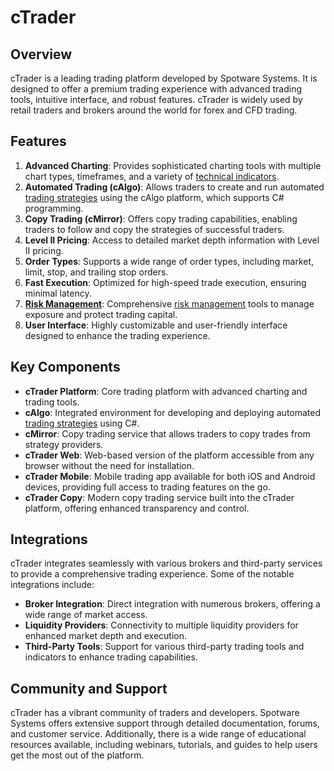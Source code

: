 # cTrader

## Overview
cTrader is a leading trading platform developed by Spotware Systems. It is designed to offer a premium trading experience with advanced trading tools, intuitive interface, and robust features. cTrader is widely used by retail traders and brokers around the world for forex and CFD trading.

## Features
1. **Advanced Charting**: Provides sophisticated charting tools with multiple chart types, timeframes, and a variety of [technical indicators](../t/technical_indicators.md).
2. **Automated Trading (cAlgo)**: Allows traders to create and run automated [trading strategies](../t/trading_strategies.md) using the cAlgo platform, which supports C# programming.
3. **Copy Trading (cMirror)**: Offers copy trading capabilities, enabling traders to follow and copy the strategies of successful traders.
4. **Level II Pricing**: Access to detailed market depth information with Level II pricing.
5. **Order Types**: Supports a wide range of order types, including market, limit, stop, and trailing stop orders.
6. **Fast Execution**: Optimized for high-speed trade execution, ensuring minimal latency.
7. **[Risk Management](../r/risk_management.md)**: Comprehensive [risk management](../r/risk_management.md) tools to manage exposure and protect trading capital.
8. **User Interface**: Highly customizable and user-friendly interface designed to enhance the trading experience.

## Key Components
- **cTrader Platform**: Core trading platform with advanced charting and trading tools.
- **cAlgo**: Integrated environment for developing and deploying automated [trading strategies](../t/trading_strategies.md) using C#.
- **cMirror**: Copy trading service that allows traders to copy trades from strategy providers.
- **cTrader Web**: Web-based version of the platform accessible from any browser without the need for installation.
- **cTrader Mobile**: Mobile trading app available for both iOS and Android devices, providing full access to trading features on the go.
- **cTrader Copy**: Modern copy trading service built into the cTrader platform, offering enhanced transparency and control.

## Integrations
cTrader integrates seamlessly with various brokers and third-party services to provide a comprehensive trading experience. Some of the notable integrations include:

- **Broker Integration**: Direct integration with numerous brokers, offering a wide range of market access.
- **Liquidity Providers**: Connectivity to multiple liquidity providers for enhanced market depth and execution.
- **Third-Party Tools**: Support for various third-party trading tools and indicators to enhance trading capabilities.

## Community and Support
cTrader has a vibrant community of traders and developers. Spotware Systems offers extensive support through detailed documentation, forums, and customer service. Additionally, there is a wide range of educational resources available, including webinars, tutorials, and guides to help users get the most out of the platform.